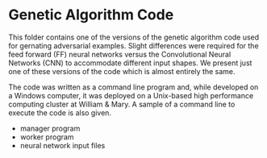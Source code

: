 # Genetic Algorithm Code

This folder contains one of the versions of the genetic algorithm code used for gernating adversarial examples.  Slight differences were required for the feed forward (FF) neural networks versus 
the Convolutional Neural Networks (CNN) to accommodate different input shapes.  We present just one of these versions of the code which is almost entirely the same.

The code was written as a command line program and, while developed on a Windows computer, it was deployed on a Unix-based high performance computing cluster at William & Mary.  A sample of 
a command line to execute the code is also given.

  - manager program
  - worker program
  - neural network input files